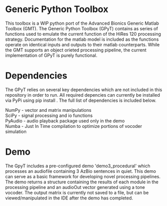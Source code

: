 # Generic Python Toolbox

This toolbox is a WIP python port of the Advanced Bionics Generic Matlab Toolbox (GMT). The Generic Python Toolbox (GPyT) contains as series of functions used to emulate the current function of the HiRes 120 processing strategy. Documentation for the matlab model is included as the functions operate on identical inputs and outputs to their matlab counterparts. While the GMT supports an object orieted processing pipeline, the current implementation of GPyT is purely functional. 

# Dependencies
The GPyT relies on several key dependencies which are not included in this repository in order to run. All required depencies can currently be installed via PyPi using pip install <package name>. The full list of dependencies is included below.
 
NumPy - vector and matrix manipulations\
SciPy - signal processing and io functions\
PyAudio - audio playback package used only in the demo\
Numba - Just In Time compilation to optimize portions of vocoder simulation

# Demo
The GpyT includes a pre-configured demo 'demo3_procedural' which processes an audiofile containing 3 AzBio sentences in quiet. This demo can serve as a basic framework for developing novel processing pipelines. The demo returns a structure containing the results of each module in the processing pipeline and an audioOut vector generated using a tone vocoder. The output matrix is currently not saved to a file, but can be viewed/manipulated in the IDE after the demo has completed. 

 
